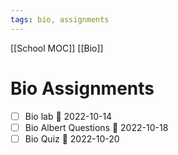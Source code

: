 ```yaml
---
tags: bio, assignments
---
```

[[School MOC]] [[Bio]]
# Bio Assignments
- [ ] Bio lab 📅 2022-10-14
- [ ] Bio Albert Questions 📅 2022-10-18
- [ ] Bio Quiz 📅 2022-10-20